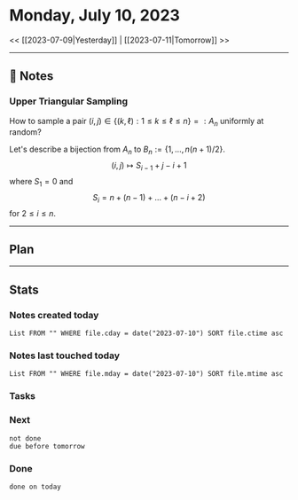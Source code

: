 


# Monday, July 10, 2023

<< [[2023-07-09|Yesterday]] | [[2023-07-11|Tomorrow]] >>

---

## 📝 Notes

### Upper Triangular Sampling

How to sample a pair $(i,j) \in \{(k,\ell): 1\le k \le \ell \le n \}=:A_n$ uniformly at random?

Let's describe a bijection from $A_n$ to $B_n := \{1,\ldots,n(n+1)/2\}$. 
$$
(i,j) \mapsto S_{i-1}+j-i+1
$$
where $S_1 = 0$ and 
$$
S_i = n + (n-1) + \ldots + (n-i+2)
$$ for $2 \le i \le n$. 





---

## Plan


---
## Stats
### Notes created today
```dataview
List FROM "" WHERE file.cday = date("2023-07-10") SORT file.ctime asc
```

### Notes last touched today
```dataview
List FROM "" WHERE file.mday = date("2023-07-10") SORT file.mtime asc
```



### Tasks

### Next

```tasks
not done 
due before tomorrow
```

### Done

```tasks
done on today
```
